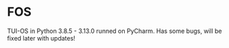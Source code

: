 # FOS
TUI-OS in Python 3.8.5 - 3.13.0 runned on PyCharm.
Has some bugs, will be fixed later with updates!
